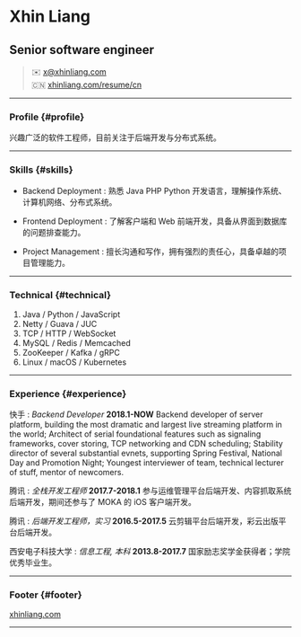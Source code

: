 # Xhin Liang
## Senior software engineer

> ✉️ <x@xhinliang.com>  
> 🇨🇳 [xhinliang.com/resume/cn](/resume/cn)

------

### Profile {#profile}

兴趣广泛的软件工程师，目前关注于后端开发与分布式系统。

------

### Skills {#skills}

* Backend Deployment
  : 熟悉 Java PHP Python 开发语言，理解操作系统、计算机网络、分布式系统。

* Frontend Deployment
  : 了解客户端和 Web 前端开发，具备从界面到数据库的问题排查能力。

* Project Management
  : 擅长沟通和写作，拥有强烈的责任心，具备卓越的项目管理能力。

-------

### Technical {#technical}

1. Java / Python / JavaScript
2. Netty / Guava / JUC
3. TCP / HTTP / WebSocket
4. MySQL / Redis / Memcached
5. ZooKeeper / Kafka / gRPC
6. Linux / macOS / Kubernetes

------

### Experience {#experience}

快手
: *Backend Developer*
  __2018.1-NOW__
  Backend developer of server platform, building the most dramatic and largest live streaming platform in the world; Architect of serial foundational features such as signaling frameworks, cover storing, TCP networking and CDN scheduling; Stability director of several substantial evnets, supporting Spring Festival, National Day and Promotion Night; Youngest interviewer of team, technical lecturer of stuff, mentor of newcomers.

腾讯
: *全栈开发工程师*
  __2017.7-2018.1__
  参与运维管理平台后端开发、内容抓取系统后端开发，期间还参与了 MOKA 的 iOS 客户端开发。

腾讯
: *后端开发工程师，实习*
  __2016.5-2017.5__
  云剪辑平台后端开发，彩云出版平台后端开发。

西安电子科技大学
: *信息工程, 本科*
  __2013.8-2017.7__
  国家励志奖学金获得者；学院优秀毕业生。

------

### Footer {#footer}

[xhinliang.com](https://xhinliang.com)

------
